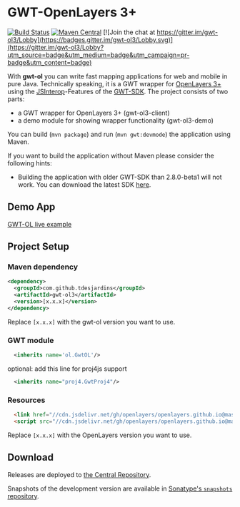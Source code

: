 GWT-OpenLayers 3+
==================

[![Build Status](https://travis-ci.org/TDesjardins/gwt-ol.svg?branch=gwt%2F2.8)](https://travis-ci.org/TDesjardins/gwt-ol)
[![Maven Central](https://img.shields.io/maven-central/v/com.github.tdesjardins/gwt-ol3.svg?colorB=44cc11)](https://search.maven.org/artifact/com.github.tdesjardins/gwt-ol3)
[![Join the chat at https://gitter.im/gwt-ol3/Lobby](https://badges.gitter.im/gwt-ol3/Lobby.svg)](https://gitter.im/gwt-ol3/Lobby?utm_source=badge&utm_medium=badge&utm_campaign=pr-badge&utm_content=badge)

With **gwt-ol** you can write fast mapping applications for web and mobile in pure Java. Technically speaking, it is a GWT wrapper for [OpenLayers 3+](http://openlayers.org/ "OpenLayers website") using the [JSInterop](https://docs.google.com/document/d/10fmlEYIHcyead_4R1S5wKGs1t2I7Fnp_PaNaa7XTEk0/edit)-Features of the [GWT-SDK](http://www.gwtproject.org/release-notes.html#Release_Notes_2_8_0 "Release notes"). The project consists of two parts:
  
  * a GWT wrapper for OpenLayers 3+ (gwt-ol3-client)
  * a demo module for showing wrapper functionality (gwt-ol3-demo)

You can build (`mvn package`) and run (`mvn gwt:devmode`) the application using Maven.

If you want to build the application without Maven please consider the following hints: 

  * Building the application with older GWT-SDK than 2.8.0-beta1 will not work. You can download the latest SDK [here](http://www.gwtproject.org/versions.html).

## Demo App
[GWT-OL live example](https://tdesjardins.github.io/gwt-ol-demo-site/)

## Project Setup

### Maven dependency
```xml
<dependency>
  <groupId>com.github.tdesjardins</groupId>
  <artifactId>gwt-ol3</artifactId>
  <version>[x.x.x]</version>
</dependency>
```
Replace `[x.x.x]` with the gwt-ol version you want to use.
### GWT module

```xml
  <inherits name='ol.GwtOL'/>
```
optional: add this line for proj4js support
```xml
  <inherits name="proj4.GwtProj4"/>
```

### Resources

```html
  <link href="//cdn.jsdelivr.net/gh/openlayers/openlayers.github.io@master/en/v[x.x.x]/css/ol.css" rel="stylesheet" type="text/css">
  <script src="//cdn.jsdelivr.net/gh/openlayers/openlayers.github.io@master/en/v[x.x.x]/build/ol.js" type="text/javascript"></script>
```
Replace `[x.x.x]` with the OpenLayers version you want to use.

## Download

Releases are deployed to [the Central Repository][dl].

Snapshots of the development version are available in 
[Sonatype's `snapshots` repository][snap].


 [dl]: https://search.maven.org/#search%7Cga%7C1%7Cg%3A%22com.github.tdesjardins%22
 [snap]: https://oss.sonatype.org/content/repositories/snapshots/
 
